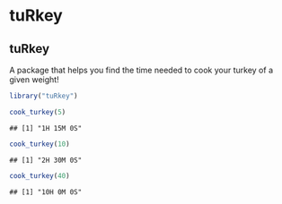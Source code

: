 tuRkey
================

## tuRkey

A package that helps you find the time needed to cook your turkey of a
given weight\!

``` r
library("tuRkey")

cook_turkey(5)
```

    ## [1] "1H 15M 0S"

``` r
cook_turkey(10)
```

    ## [1] "2H 30M 0S"

``` r
cook_turkey(40)
```

    ## [1] "10H 0M 0S"
